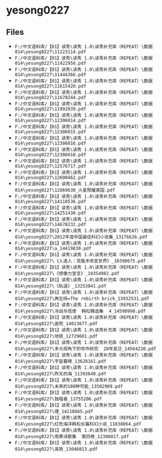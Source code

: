 # yesong0227

## Files

- `F:/中文语料库/【01】读秀\读秀 1.0\读秀补充库（REPEAT）\数据014\yesong0227\11223114.pdf`
- `F:/中文语料库/【01】读秀\读秀 1.0\读秀补充库（REPEAT）\数据014\yesong0227\11422958.pdf`
- `F:/中文语料库/【01】读秀\读秀 1.0\读秀补充库（REPEAT）\数据014\yesong0227\11444366.pdf`
- `F:/中文语料库/【01】读秀\读秀 1.0\读秀补充库（REPEAT）\数据014\yesong0227\11615420.pdf`
- `F:/中文语料库/【01】读秀\读秀 1.0\读秀补充库（REPEAT）\数据014\yesong0227\11670244.pdf`
- `F:/中文语料库/【01】读秀\读秀 1.0\读秀补充库（REPEAT）\数据014\yesong0227\11992039.pdf`
- `F:/中文语料库/【01】读秀\读秀 1.0\读秀补充库（REPEAT）\数据014\yesong0227\12306014.pdf`
- `F:/中文语料库/【01】读秀\读秀 1.0\读秀补充库（REPEAT）\数据014\yesong0227\12306015.pdf`
- `F:/中文语料库/【01】读秀\读秀 1.0\读秀补充库（REPEAT）\数据014\yesong0227\12306016.pdf`
- `F:/中文语料库/【01】读秀\读秀 1.0\读秀补充库（REPEAT）\数据014\yesong0227\12306018.pdf`
- `F:/中文语料库/【01】读秀\读秀 1.0\读秀补充库（REPEAT）\数据014\yesong0227\12576717.pdf`
- `F:/中文语料库/【01】读秀\读秀 1.0\读秀补充库（REPEAT）\数据014\yesong0227\12600462.pdf`
- `F:/中文语料库/【01】读秀\读秀 1.0\读秀补充库（REPEAT）\数据014\yesong0227\12869638_火星照耀美国.pdf`
- `F:/中文语料库/【01】读秀\读秀 1.0\读秀补充库（REPEAT）\数据014\yesong0227\14110536.pdf`
- `F:/中文语料库/【01】读秀\读秀 1.0\读秀补充库（REPEAT）\数据014\yesong0227\14251430.pdf`
- `F:/中文语料库/【01】读秀\读秀 1.0\读秀补充库（REPEAT）\数据014\yesong0227\14678232.pdf`
- `F:/中文语料库/【01】读秀\读秀 1.0\读秀补充库（REPEAT）\数据014\yesong0227\2012年度中国最佳科幻小说集_13176626.pdf`
- `F:/中文语料库/【01】读秀\读秀 1.0\读秀补充库（REPEAT）\数据014\yesong0227\a_14419830.pdf`
- `F:/中文语料库/【01】读秀\读秀 1.0\读秀补充库（REPEAT）\数据014\yesong0227\《人造人：克隆术改变世界》_10390675.pdf`
- `F:/中文语料库/【01】读秀\读秀 1.0\读秀补充库（REPEAT）\数据014\yesong0227\《想像力宣言》_10354982.pdf`
- `F:/中文语料库/【01】读秀\读秀 1.0\读秀补充库（REPEAT）\数据014\yesong0227\《轨道》_13253841.pdf`
- `F:/中文语料库/【01】读秀\读秀 1.0\读秀补充库（REPEAT）\数据014\yesong0227\再生砖=The rebirth brick_13932531.pdf`
- `F:/中文语料库/【01】读秀\读秀 1.0\读秀补充库（REPEAT）\数据014\yesong0227\冷战与信使  韩松精选集  4_14590998.pdf`
- `F:/中文语料库/【01】读秀\读秀 1.0\读秀补充库（REPEAT）\数据014\yesong0227\医院_14013677.pdf`
- `F:/中文语料库/【01】读秀\读秀 1.0\读秀补充库（REPEAT）\数据014\yesong0227\地铁_12729601.pdf`
- `F:/中文语料库/【01】读秀\读秀 1.0\读秀补充库（REPEAT）\数据014\yesong0227\多元视角下的写作研究  20年变迁_14564230.pdf`
- `F:/中文语料库/【01】读秀\读秀 1.0\读秀补充库（REPEAT）\数据014\yesong0227\宇宙墓碑_13628161.pdf`
- `F:/中文语料库/【01】读秀\读秀 1.0\读秀补充库（REPEAT）\数据014\yesong0227\昨天的海_11393640.pdf`
- `F:/中文语料库/【01】读秀\读秀 1.0\读秀补充库（REPEAT）\数据014\yesong0227\未来的108种可能_13502909.pdf`
- `F:/中文语料库/【01】读秀\读秀 1.0\读秀补充库（REPEAT）\数据014\yesong0227\独唱者_13755206.pdf`
- `F:/中文语料库/【01】读秀\读秀 1.0\读秀补充库（REPEAT）\数据014\yesong0227\理_14218865.pdf`
- `F:/中文语料库/【01】读秀\读秀 1.0\读秀补充库（REPEAT）\数据014\yesong0227\红色海洋韩松长篇科幻小说_11838064.pdf`
- `F:/中文语料库/【01】读秀\读秀 1.0\读秀补充库（REPEAT）\数据014\yesong0227\雨果诗歌集  第四卷_12306017.pdf`
- `F:/中文语料库/【01】读秀\读秀 1.0\读秀补充库（REPEAT）\数据014\yesong0227\高铁_13046013.pdf`
